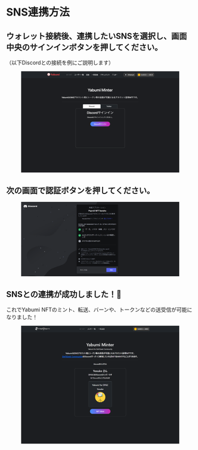 # SNS連携方法

## ウォレット接続後、連携したいSNSを選択し、画面中央のサインインボタンを押してください。

（以下Discordとの接続を例にご説明します）

<figure><img src="../../.gitbook/assets/FireShot Capture 047 - Yabumi Minter - www.yabumi.defigeek.xyz.png" alt=""><figcaption></figcaption></figure>

## 次の画面で認証ボタンを押してください。

<figure><img src="../../.gitbook/assets/image (21).png" alt=""><figcaption></figcaption></figure>

## SNSとの連携が成功しました！🎉

これでYabumi NFTのミント、転送、バーンや、トークンなどの送受信が可能になりました！

<figure><img src="../../.gitbook/assets/image (51).png" alt=""><figcaption></figcaption></figure>

##
